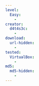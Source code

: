 ```yaml
---
level:
  Easy:
    -
creator:
  d4t4s3c:
    -
download:
  url-hidden:
    -
tested:
  VirtualBox:
    -
md5:
  md5-hidden:
    -
---
```

